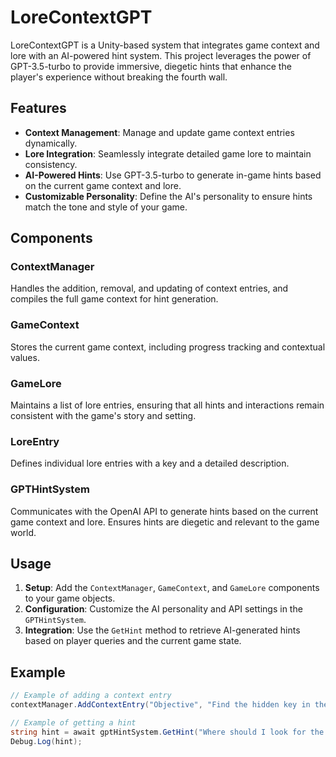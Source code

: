 # LoreContextGPT

LoreContextGPT is a Unity-based system that integrates game context and lore with an AI-powered hint system. This project leverages the power of GPT-3.5-turbo to provide immersive, diegetic hints that enhance the player's experience without breaking the fourth wall.

## Features

- **Context Management**: Manage and update game context entries dynamically.
- **Lore Integration**: Seamlessly integrate detailed game lore to maintain consistency.
- **AI-Powered Hints**: Use GPT-3.5-turbo to generate in-game hints based on the current game context and lore.
- **Customizable Personality**: Define the AI's personality to ensure hints match the tone and style of your game.

## Components

### ContextManager

Handles the addition, removal, and updating of context entries, and compiles the full game context for hint generation.

### GameContext

Stores the current game context, including progress tracking and contextual values.

### GameLore

Maintains a list of lore entries, ensuring that all hints and interactions remain consistent with the game's story and setting.

### LoreEntry

Defines individual lore entries with a key and a detailed description.

### GPTHintSystem

Communicates with the OpenAI API to generate hints based on the current game context and lore. Ensures hints are diegetic and relevant to the game world.

## Usage

1. **Setup**: Add the `ContextManager`, `GameContext`, and `GameLore` components to your game objects.
2. **Configuration**: Customize the AI personality and API settings in the `GPTHintSystem`.
3. **Integration**: Use the `GetHint` method to retrieve AI-generated hints based on player queries and the current game state.

## Example

```csharp
// Example of adding a context entry
contextManager.AddContextEntry("Objective", "Find the hidden key in the forest", 25.0f);

// Example of getting a hint
string hint = await gptHintSystem.GetHint("Where should I look for the key?");
Debug.Log(hint);
